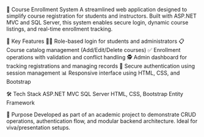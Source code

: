 📘 Course Enrollment System
A streamlined web application designed to simplify course registration for students and instructors. Built with ASP.NET MVC and SQL Server, this system enables secure login, dynamic course listings, and real-time enrollment tracking.

🔑 Key Features
🧑‍💻 Role-based login for students and administrators
📋 Course catalog management (Add/Edit/Delete courses)
✅ Enrollment operations with validation and conflict handling
🕵️ Admin dashboard for tracking registrations and managing records
🔐 Secure authentication using session management
📊 Responsive interface using HTML, CSS, and Bootstrap

🛠️ Tech Stack
ASP.NET MVC
SQL Server
HTML, CSS, Bootstrap
Entity Framework

🚀 Purpose
Developed as part of an academic project to demonstrate CRUD operations, authentication flow, and modular backend architecture. Ideal for viva/presentation setups.

